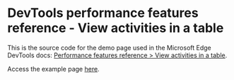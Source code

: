 # DevTools performance features reference - View activities in a table

This is the source code for the demo page used in the Microsoft Edge DevTools docs: [Performance features reference > View activities in a table](https://docs.microsoft.com/microsoft-edge/devtools-guide-chromium/evaluate-performance/reference#view-activities-in-a-table).

Access the example page [here](https://microsoftedge.github.io/Demos/devtools-performance-activitytabs/).
